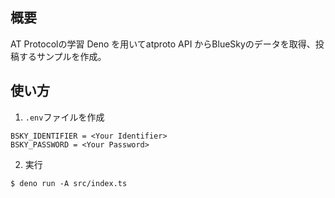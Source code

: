 ## 概要
AT Protocolの学習
Deno を用いてatproto API からBlueSkyのデータを取得、投稿するサンプルを作成。

## 使い方
1. `.env`ファイルを作成
```env
BSKY_IDENTIFIER = <Your Identifier>
BSKY_PASSWORD = <Your Password>
```

2. 実行
```
$ deno run -A src/index.ts
```
